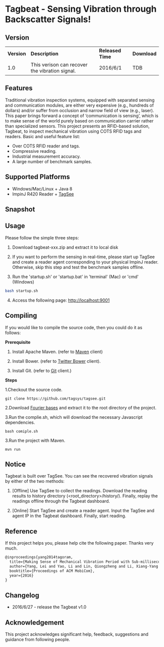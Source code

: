 # <strong>Tagbeat - Sensing Vibration through Backscatter Signals!</strong>



## <strong>Version</strong>

<table>
    <tr>
	    <td><strong>Version</strong></td>
    	<td><strong>Description</strong></td>
        <td><strong>Released Time</strong></td>
        <td><strong>Download</strong></td>
    </tr>
    <tr>
	    <td>1.0</td>
    	<td>This verison can recover the vibration signal.</td>
        <td>2016/6/1</td>
        <td>TDB</td>
    </tr>
</table>


## <strong>Features</strong>

Traditional vibration inspection systems, equipped with separated sensing and communication modules,
are either very expensive (e.g., hundreds of dollars) and/or suffer from occlusion and narrow field of view (e.g., laser).
This paper brings forward a concept of ‘communication is sensing’,
which is to make sense of the world purely based on communication carrier rather than specialized sensors.
This project presents an RFID-based solution, Tagbeat, to inspect mechanical vibration using COTS RFID tags and readers.
Basic and useful feature list:

 * Over COTS RFID reader and tags.
 * Compressive reading.
 * Industrial measurement accuracy.
 * A large number of benchmark samples.

## <strong>Supported Platforms</strong>

* Windows/Mac/Linux + Java 8
* ImpinJ R420 Reader + <a href="http://github.com/tagsys/tagbeat" target="_blank">TagSee</a>

## <strong>Snapshot</strong>


## <strong>Usage</strong>

Please follow the simple three steps:

1. Download tagbeat-xxx.zip and extract it to local disk

2. If you want to perform the sensing in real-time,
please start up TagSee and create a reader agent corresponding to your physical ImpinJ reader.
Otherwise, skip this step and test the benchmark samples offline.

3. Run the 'startup.sh' or 'startup.bat' in 'terminal' (Mac) or 'cmd' (Windows)
```bash
bash startup.sh
```
4. Access the following page: <a href="http://localhost:9001">http://localhost:9001</a>

## <strong>Compiling</strong>

If you would like to compile the source code, then you could do it as follows:

<strong>Prerequisite</strong>

1. Install Apache Maven. (refer to <a href="https://maven.apache.org/install.html" target="_blank">Maven</a> client)

2. Install Bower. (refer to <a href="http://bower.io/" target="_blank">Twitter Bower</a> client).

3. Install Git. (refer to <a href="https://git-scm.com/downloads" target="_blank">Git</a> client.)

<strong>Steps</strong>

1.Checkout the source code.
```
git clone https://github.com/tagsys/tagsee.git
```
2.Download <a href="">Fourier bases</a> and extract it to the root directory of the project.

3.Run the complie.sh, which will download the necessary Javascript dependencies.
```
bash comiple.sh
```
3.Run the project with Maven.
```
mvn run
```

## <strong>Notice</strong>

Tagbeat is built over TagSee. You can see the recovered vibration signals by either of the two methods:

1. [Offline] Use TagSee to collect the readings. Download the reading results to history directory (<root_directory>/history/).
Finally, replay the readings offline through the Tagbeat dashboard.

2. [Online] Start TagSee and create a reader agent. Input the TagSee and agent IP in the Tagbeat dashboard.
Finally, start reading.

## Reference

If this project helps you, please help cite the following paper. Thanks very much.

```latex
@inproceedings{yang2014tagoram,
  title={Making Sense of Mechanical Vibration Period with Sub-millisecond Accuracy Using Backscatter Signals},
  author={Yang, Lei and Yao, Li and Lin, Qiongzheng and Li, Xiang-Yang and Liu, Yunhao},
  booktitle={Proceedings of ACM MobiCom},
  year={2016}
}

```

## Changelog

* 2016/6/27 - release the Tagbeat v1.0

## Acknowledgement

This project acknowledges significant help, feedback, suggestions and guidance from following people.
